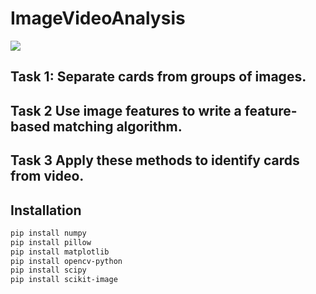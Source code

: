 # ImageVideoAnalysis

![](https://github.com/olisheldon/ImageVideoAnalysis/tree/main/output_videos/results-gif-001.gif)


## Task 1: Separate cards from groups of images.


## Task 2 Use image features to write a feature-based matching algorithm.


## Task 3 Apply these methods to identify cards from video.


## Installation
```bash
pip install numpy
pip install pillow
pip install matplotlib
pip install opencv-python
pip install scipy
pip install scikit-image
```
